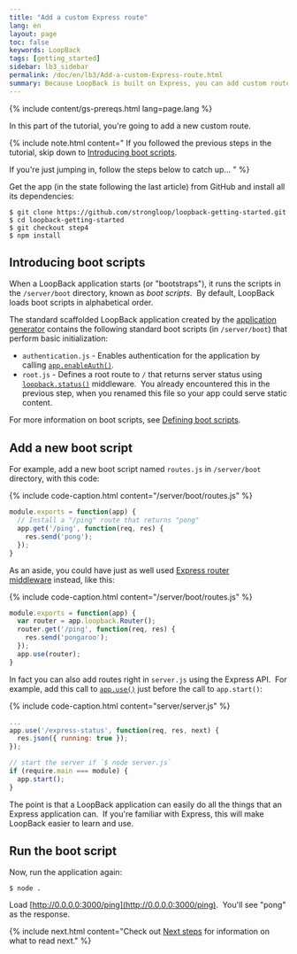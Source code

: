 ```yaml
---
title: "Add a custom Express route"
lang: en
layout: page
toc: false
keywords: LoopBack
tags: [getting_started]
sidebar: lb3_sidebar
permalink: /doc/en/lb3/Add-a-custom-Express-route.html
summary: Because LoopBack is built on Express, you can add custom routes just as you do in Express.
---
```


{% include content/gs-prereqs.html lang=page.lang %}

In this part of the tutorial, you're going to add a new custom route.

{% include note.html content="
If you followed the previous steps in the tutorial, skip down to [Introducing boot scripts](#introducing-boot-scripts).

If you're just jumping in, follow the steps below to catch up...
" %}

Get the app (in the state following the last article) from GitHub and install all its dependencies:

```
$ git clone https://github.com/strongloop/loopback-getting-started.git
$ cd loopback-getting-started
$ git checkout step4
$ npm install
```

## Introducing boot scripts

When a LoopBack application starts (or "bootstraps"), it runs the scripts in the `/server/boot` directory, known as _boot scripts_.  By default, LoopBack loads boot scripts in alphabetical order.  

The standard scaffolded LoopBack application created by the [application generator](Application-generator) contains the following standard boot scripts (in `/server/boot`) that perform basic initialization:

*   `authentication.js` - Enables authentication for the application by calling [`app.enableAuth()`](http://apidocs.strongloop.com/loopback/#app-enableauth).
*   `root.js` - Defines a root route to `/` that returns server status using [`loopback.status()`](https://apidocs.strongloop.com/loopback/#loopback-status) middleware.  You already encountered this in the previous step, when you renamed this file so your app could serve static content.

For more information on boot scripts, see [Defining boot scripts](Defining-boot-scripts).

## Add a new boot script

For example, add a new boot script named `routes.js` in `/server/boot` directory, with this code:

{% include code-caption.html content="/server/boot/routes.js" %}
```javascript
module.exports = function(app) {
  // Install a "/ping" route that returns "pong"
  app.get('/ping', function(req, res) {
    res.send('pong');
  });
}
```

As an aside, you could have just as well used [Express router middleware](http://expressjs.com/4x/api.html#router) instead, like this:

{% include code-caption.html content="/server/boot/routes.js" %}
```javascript
module.exports = function(app) {
  var router = app.loopback.Router();
  router.get('/ping', function(req, res) {
    res.send('pongaroo');
  });
  app.use(router);
}
```

In fact you can also add routes right in `server.js` using the Express API.  For example, add this call to [`app.use()`](http://expressjs.com/4x/api.html#app.use) just before the call to `app.start()`:

{% include code-caption.html content="server/server.js" %}
```javascript
...
app.use('/express-status', function(req, res, next) {
  res.json({ running: true });
});

// start the server if `$ node server.js`
if (require.main === module) {
  app.start();
}
```

The point is that a LoopBack application can easily do all the things that an Express application can.  If you're familiar with Express, this will make LoopBack easier to learn and use.

## Run the boot script

Now, run the application again:

`$ node .`

Load [http://0.0.0.0:3000/ping](http://0.0.0.0:3000/ping).  You'll see "pong" as the response. 

{% include next.html content="Check out [Next steps](Next-steps.html) for information on what to read next."
%}
